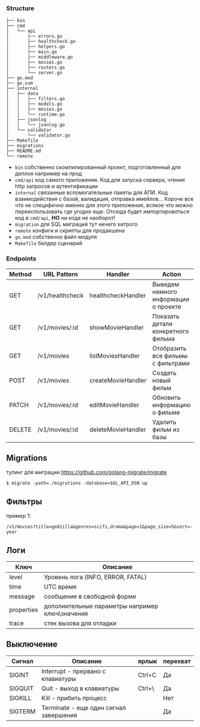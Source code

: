 ### Structure
```
├── bin
├── cmd
│   └── api
│       ├── errors.go
│       ├── healthcheck.go
│       ├── helpers.go
│       ├── main.go
│       ├── middleware.go
│       ├── movies.go
│       ├── routers.go
│       └── server.go
├── go.mod
├── go.sum
├── internal
│   ├── data
│   │   ├── filters.go
│   │   ├── models.go
│   │   ├── movies.go
│   │   └── runtime.go
│   ├── jsonlog
│   │   └── jsonlog.go
│   └── validator
│       └── validator.go
├── Makefile
├── migrations
├── README.md
└── remote
```

- `bin` собственно скомпилированный проект, подготовленный для деплоя например на прод
- `cmd/api` код самого приложения. Код для запуска сервера, чтения http запросов и аутентификации
- `internal` связанные вспомогательные пакеты для АПИ. Код взаимодействия с базой, валидация, отправка имейлов... Короче все что не специфично именно для *этого* приложения, всякое что можно переиспользовать где угодно еще. Отсюда будет *импортироваться* код в `cmd/api`, **НО** ни кода не наоборот!
- `migration` для SQL миграций тут ничего хитрого
-  `remote` конфиги и скрипты для продакшена
- `go.mod` собственно файл модуля
- `Makefile` билдер сценарий

### Endpoints

| Method | URL Pattern     | Handler            | Action                               |
| ------ | --------------- | ------------------ | ------------------------------------ |
| GET    | /v1/healthcheck | healthcheckHandler | Выведем немного информации о проекте |
| GET    | /v1/movies/:id  | showMovieHandler   | Показать детали конкретного фильма   |
| GET    | /v1/movies      | listMoviesHandler  | Отобразить все фильмы с фильтрами    |
| POST   | /v1/movies      | createMovieHandler | Создать новый фильм                  |
| PATCH  | /v1/movies/:id  | editMovieHandler   | Обновить информацию о фильме         |
| DELETE | /v1/movies/:id  | deleteMovieHandler | Удалить фильм из базы                |


## Migrations

тулинг для миграции
https://github.com/golang-migrate/migrate

```shell
$ migrate -path=./migrations -database=$GL_API_DSN up
```


## Фильтры
пример 1:

`/v1/movies?title=godzilla&genres=scifi,drama&page=1&page_size=5&sort=-year`


## Логи

| Ключ       | Описание                                        |
| ---------- | ----------------------------------------------- |
| level      | Уровень лога (INFO, ERROR, FATAL)               |
| time       | UTC время                                       |
| message    | сообщение в свободной форме                     |
| properties | дополнительные параметры например ключ\значения |
| trace      | стек вызова для отладки                         |


## Выключение

| Сигнал  | Описание                               | ярлык  | перехват |
| ------- | -------------------------------------- | ------ | -------- |
| SIGINT  | Interrupt - прервано с клавиатуры      | Ctrl+C | Да       |
| SIGQUIT | Quit - выход в клавиатуры              | Ctrl+\ | Да       |
| SIGKILL | Kill - прибить процесс                 |        | Нет      |
| SIGTERM | Terminate - еще один сигнал завершения |        | Да       |

